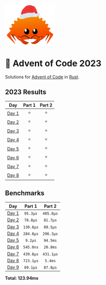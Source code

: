 <img src="./.assets/christmas_ferris.png" width="164">

# 🎄 Advent of Code 2023

Solutions for [Advent of Code](https://adventofcode.com/) in [Rust](https://www.rust-lang.org/).

<!--- advent_readme_stars table --->
## 2023 Results

| Day | Part 1 | Part 2 |
| :---: | :---: | :---: |
| [Day 1](https://adventofcode.com/2023/day/1) | ⭐ | ⭐ |
| [Day 2](https://adventofcode.com/2023/day/2) | ⭐ | ⭐ |
| [Day 3](https://adventofcode.com/2023/day/3) | ⭐ | ⭐ |
| [Day 4](https://adventofcode.com/2023/day/4) | ⭐ | ⭐ |
| [Day 5](https://adventofcode.com/2023/day/5) | ⭐ | ⭐ |
| [Day 6](https://adventofcode.com/2023/day/6) | ⭐ | ⭐ |
| [Day 7](https://adventofcode.com/2023/day/7) | ⭐ | ⭐ |
| [Day 8](https://adventofcode.com/2023/day/8) | ⭐ | ⭐ |
<!--- advent_readme_stars table --->

<!--- benchmarking table --->
## Benchmarks

| Day | Part 1 | Part 2 |
| :---: | :---: | :---:  |
| [Day 1](./src/bin/01.rs) | `95.3µs` | `405.8µs` |
| [Day 2](./src/bin/02.rs) | `78.8µs` | `81.7µs` |
| [Day 3](./src/bin/03.rs) | `130.8µs` | `89.5µs` |
| [Day 4](./src/bin/04.rs) | `284.8µs` | `296.3µs` |
| [Day 5](./src/bin/05.rs) | `9.2µs` | `94.5ms` |
| [Day 6](./src/bin/06.rs) | `545.0ns` | `20.8ms` |
| [Day 7](./src/bin/07.rs) | `439.8µs` | `431.1µs` |
| [Day 8](./src/bin/08.rs) | `723.1µs` | `5.4ms` |
| [Day 9](./src/bin/09.rs) | `89.1µs` | `87.8µs` |

**Total: 123.94ms**
<!--- benchmarking table --->
